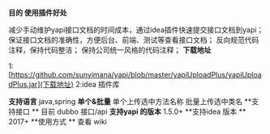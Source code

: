 **目的 使用插件好处**

减少手动维护yapi接口文档的时间成本，通过idea插件快速提交接口文档到yapi；
保证接口文档的准确性，方便后台、前端、测试等查看接口文档；
反向规范代码注释，保持代码整洁；
保持公司统一风格的代码注释；
**下载地址**

1:[https://github.com/sunyimana/yapi/blob/master/yapiUploadPlus/yapiUploadPlus.jar](下载地址) 2:idea 插件库

**支持语言**
    java,spring
**单个&批量** 
   单个上传选中方法名称 批量上传选中类名
**支持接口 **
    目前 dubbo 接口/api
**支持yapi 的版本**
   1.5.0+
**支持idea 版本 **
    2017+
**使用方式 **
    查看 wiki
